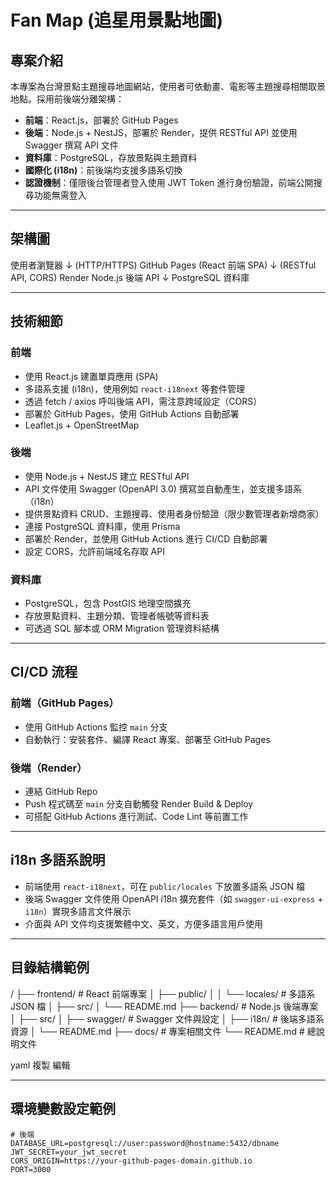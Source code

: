 # Fan Map (追星用景點地圖)

## 專案介紹

本專案為台灣景點主題搜尋地圖網站，使用者可依動畫、電影等主題搜尋相關取景地點。採用前後端分離架構：

- **前端**：React.js，部署於 GitHub Pages
- **後端**：Node.js + NestJS，部署於 Render，提供 RESTful API 並使用 Swagger 撰寫 API 文件
- **資料庫**：PostgreSQL，存放景點與主題資料
- **國際化 (i18n)**：前後端均支援多語系切換
- **認證機制**：僅限後台管理者登入使用 JWT Token 進行身份驗證，前端公開搜尋功能無需登入

---

## 架構圖

使用者瀏覽器
↓ (HTTP/HTTPS)
GitHub Pages (React 前端 SPA)
↓ (RESTful API, CORS)
Render Node.js 後端 API
↓
PostgreSQL 資料庫

---

## 技術細節

### 前端

- 使用 React.js 建置單頁應用 (SPA)
- 多語系支援 (i18n)，使用例如 `react-i18next` 等套件管理
- 透過 fetch / axios 呼叫後端 API，需注意跨域設定（CORS）
- 部署於 GitHub Pages，使用 GitHub Actions 自動部署
- Leaflet.js + OpenStreetMap

### 後端

- 使用 Node.js + NestJS 建立 RESTful API
- API 文件使用 Swagger (OpenAPI 3.0) 撰寫並自動產生，並支援多語系（i18n）
- 提供景點資料 CRUD、主題搜尋、使用者身份驗證（限少數管理者新增商家）
- 連接 PostgreSQL 資料庫，使用 Prisma
- 部署於 Render，並使用 GitHub Actions 進行 CI/CD 自動部署
- 設定 CORS，允許前端域名存取 API

### 資料庫

- PostgreSQL，包含 PostGIS 地理空間擴充
- 存放景點資料、主題分類、管理者帳號等資料表
- 可透過 SQL 腳本或 ORM Migration 管理資料結構

---

## CI/CD 流程

### 前端（GitHub Pages）

- 使用 GitHub Actions 監控 `main` 分支
- 自動執行：安裝套件、編譯 React 專案、部署至 GitHub Pages

### 後端（Render）

- 連結 GitHub Repo
- Push 程式碼至 `main` 分支自動觸發 Render Build & Deploy
- 可搭配 GitHub Actions 進行測試、Code Lint 等前置工作

---

## i18n 多語系說明

- 前端使用 `react-i18next`，可在 `public/locales` 下放置多語系 JSON 檔
- 後端 Swagger 文件使用 OpenAPI i18n 擴充套件（如 `swagger-ui-express` + `i18n`）實現多語言文件展示
- 介面與 API 文件均支援繁體中文、英文，方便多語言用戶使用

---

## 目錄結構範例

/
├── frontend/ # React 前端專案
│ ├── public/
│ │ └── locales/ # 多語系 JSON 檔
│ ├── src/
│ └── README.md
├── backend/ # Node.js 後端專案
│ ├── src/
│ ├── swagger/ # Swagger 文件與設定
│ ├── i18n/ # 後端多語系資源
│ └── README.md
├── docs/ # 專案相關文件
└── README.md # 總說明文件

yaml
複製
編輯

---

## 環境變數設定範例

```env
# 後端
DATABASE_URL=postgresql://user:password@hostname:5432/dbname
JWT_SECRET=your_jwt_secret
CORS_ORIGIN=https://your-github-pages-domain.github.io
PORT=3000
```
